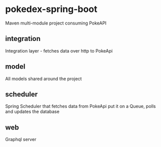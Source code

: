 # pokedex-spring-boot

Maven multi-module project consuming PokeAPI

## integration

Integration layer - fetches data over http to PokeApi

## model

All models shared around the project

## scheduler

Spring Scheduler that fetches data from PokeApi put it on a Queue,
polls and updates the database

## web

Graphql server 